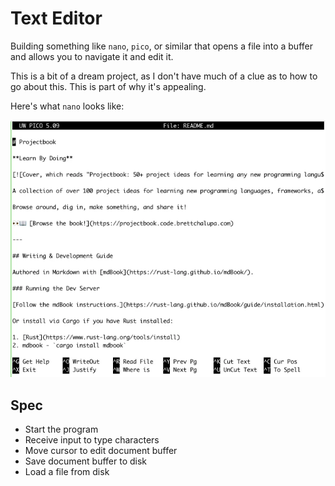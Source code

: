 # Text Editor

Building something like `nano`, `pico`, or similar that opens a file into a buffer and allows you to navigate it and edit it.

This is a bit of a dream project, as I don't have much of a clue as to how to go about this. This is part of why it's appealing.

Here's what `nano` looks like:

![Screenshot of the Nano editor with the Projectbook README.md open](./img/nano.webp)

## Spec

- Start the program
- Receive input to type characters
- Move cursor to edit document buffer
- Save document buffer to disk
- Load a file from disk
